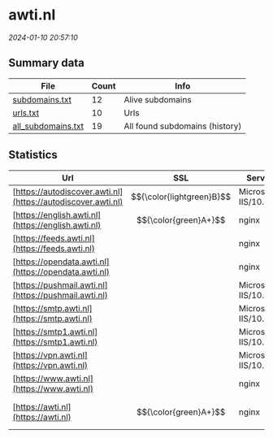 # awti.nl
*2024-01-10 20:57:10*
## Summary data
| File       | Count | Info |
|------------|-------|------|
|[subdomains.txt](/data/awti.nl/subdomains.txt)|12|Alive subdomains|
|[urls.txt](/data/awti.nl/urls.txt)|10|Urls|
|[all_subdomains.txt](/data/awti.nl/all_subdomains.txt)|19|All found subdomains (history)|
## Statistics
| Url | SSL | Server | Cookie | HSTS | CSP | XFO | XXP | RP | Tech |Title |
|------------|-------|------|------|------|------|------|------|------|------|------|
|[https://autodiscover.awti.nl](https://autodiscover.awti.nl)| $${\color{lightgreen}B}$$ |Microsoft-IIS/10...| | | |:white_check_mark: | |:white_check_mark: |IIS:10.0 Windows...||
|[https://english.awti.nl](https://english.awti.nl)| $${\color{green}A+}$$ |nginx| |:white_check_mark: |:warning: |:white_check_mark: |:white_check_mark: |:white_check_mark: |HSTS Nginx||
|[https://feeds.awti.nl](https://feeds.awti.nl)| |nginx| |:white_check_mark: | |:white_check_mark: |:white_check_mark: |:white_check_mark: |HSTS Nginx||
|[https://opendata.awti.nl](https://opendata.awti.nl)| |nginx| |:white_check_mark: | |:white_check_mark: |:white_check_mark: |:white_check_mark: |HSTS Nginx||
|[https://pushmail.awti.nl](https://pushmail.awti.nl)| |Microsoft-IIS/10...| | | | | |:white_check_mark: |IIS:10.0 Windows...||
|[https://smtp.awti.nl](https://smtp.awti.nl)| |Microsoft-IIS/10...| | | | | |:white_check_mark: |IIS:10.0 Windows...||
|[https://smtp1.awti.nl](https://smtp1.awti.nl)| |Microsoft-IIS/10...| | | | | |:white_check_mark: |IIS:10.0 Windows...||
|[https://vpn.awti.nl](https://vpn.awti.nl)| |Microsoft-IIS/10...| | | | | |:white_check_mark: |IIS:10.0 Windows...||
|[https://www.awti.nl](https://www.awti.nl)| |nginx| |:white_check_mark: |:warning: |:white_check_mark: |:white_check_mark: |:white_check_mark: |Bloomreach HSTS...|Home | Adviesraa...|
|[https://awti.nl](https://awti.nl)| $${\color{green}A+}$$ |nginx| |:white_check_mark: |:warning: |:white_check_mark: |:white_check_mark: |:white_check_mark: |HSTS Nginx|301 Moved Perman...|